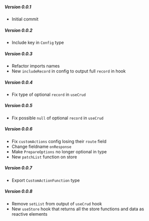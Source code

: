 
##### Version 0.0.1
- Initial commit

##### Version 0.0.2
- Include key in `Config` type

##### Version 0.0.3
- Refactor imports names
- New `includeRecord` in config to output full `record` in hook

##### Version 0.0.4
- Fix type of optional `record` in `useCrud`

##### Version 0.0.5
- Fix possible `null` of optional `record` in `useCrud`

##### Version 0.0.6
- Fix `customActions` config losing their `route` field
- Change fieldname `onResponse`
- Make `PrepareOptions` no longer optional in type
- New `patchList` function on store

##### Version 0.0.7
- Export `CustomActionFunction` type

##### Version 0.0.8
- Remove `setList` from output of `useCrud` hook
- New `useStore` hook that returns all the store functions and data as reactive elements
